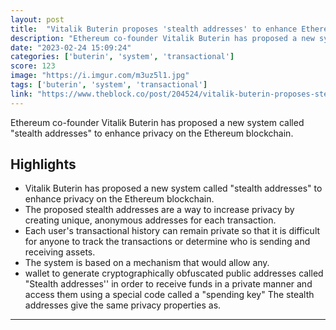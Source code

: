 ```yaml
---
layout: post
title:  "Vitalik Buterin proposes 'stealth addresses' to enhance Ethereum privacy"
description: "Ethereum co-founder Vitalik Buterin has proposed a new system called \"stealth addresses\" to enhance privacy on the Ethereum blockchain."
date: "2023-02-24 15:09:24"
categories: ['buterin', 'system', 'transactional']
score: 123
image: "https://i.imgur.com/m3uz5l1.jpg"
tags: ['buterin', 'system', 'transactional']
link: "https://www.theblock.co/post/204524/vitalik-buterin-proposes-stealth-addresses-to-enhance-ethereum-privacy"
---
```


Ethereum co-founder Vitalik Buterin has proposed a new system called \"stealth addresses\" to enhance privacy on the Ethereum blockchain.

## Highlights

- Vitalik Buterin has proposed a new system called "stealth addresses" to enhance privacy on the Ethereum blockchain.
- The proposed stealth addresses are a way to increase privacy by creating unique, anonymous addresses for each transaction.
- Each user's transactional history can remain private so that it is difficult for anyone to track the transactions or determine who is sending and receiving assets.
- The system is based on a mechanism that would allow any.
- wallet to generate cryptographically obfuscated public addresses called "Stealth addresses'' in order to receive funds in a private manner and access them using a special code called a "spending key" The stealth addresses give the same privacy properties as.

---
